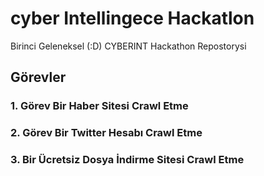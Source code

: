 # cyber Intellingece Hackatlon
 Birinci Geleneksel (:D) CYBERINT Hackathon Repostorysi
 
## Görevler
### 1. Görev Bir Haber Sitesi Crawl Etme

### 2. Görev Bir Twitter Hesabı Crawl Etme

### 3. Bir Ücretsiz Dosya İndirme Sitesi Crawl Etme


